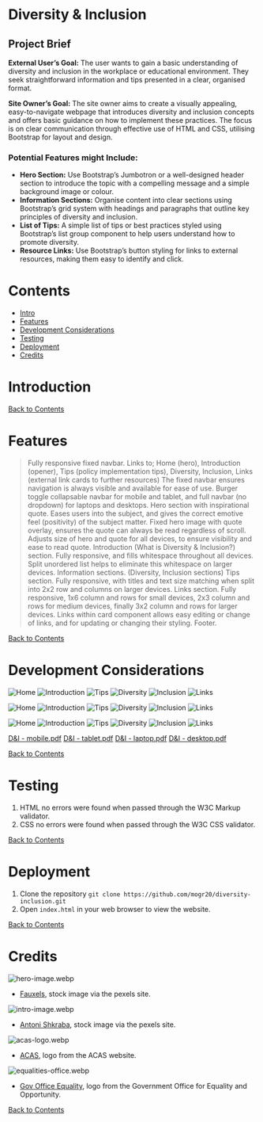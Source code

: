 # Diversity & Inclusion


## Project Brief

**External User’s Goal:** The user wants to gain a basic understanding of diversity and inclusion in the workplace or educational environment. They seek straightforward information and tips presented in a clear, organised format.

**Site Owner’s Goal:** The site owner aims to create a visually appealing, easy-to-navigate webpage that introduces diversity and inclusion concepts and offers basic guidance on how to implement these practices. The focus is on clear communication through effective use of HTML and CSS, utilising Bootstrap for layout and design.

### Potential Features might Include:

- **Hero Section:** Use Bootstrap’s Jumbotron or a well-designed header section to introduce the topic with a compelling message and a simple background image or colour.
- **Information Sections:** Organise content into clear sections using Bootstrap’s grid system with headings and paragraphs that outline key principles of diversity and inclusion.
- **List of Tips:** A simple list of tips or best practices styled using Bootstrap’s list group component to help users understand how to promote diversity.
- **Resource Links:** Use Bootstrap’s button styling for links to external resources, making them easy to identify and click.


# Contents

- [Intro](#Intro)
- [Features](#Features)
- [Development Considerations](#Development-Considerations)
- [Testing](#Testing)
- [Deployment](#Deployment)
- [Credits](#Credits)

# Introduction


[Back to Contents](#Contents)

# Features

> Fully responsive fixed navbar.
    Links to; Home (hero), Introduction (opener), Tips (policy implementation tips), Diversity, Inclusion, Links (external link cards to further resources)
    The fixed navbar ensures navigation is always visible and available for ease of use.
    Burger toggle collapsable navbar for mobile and tablet, and full navbar (no dropdown) for laptops and desktops.
> Hero section with inspirational quote.
    Eases users into the subject, and gives the correct emotive feel (positivity) of the subject matter.
    Fixed hero image with quote overlay, ensures the quote can always be read regardless of scroll.
    Adjusts size of hero and quote for all devices, to ensure visibility and ease to read quote.
> Introduction (What is Diversity & Inclusion?) section.
    Fully responsive, and fills whitespace throughout all devices.
    Split unordered list helps to eliminate this whitespace on larger devices.
> Information sections. (Diversity, Inclusion sections)
> Tips section.
    Fully responsive, with titles and text size matching when split into 2x2 row and columns on larger devices.
> Links section.
    Fully responsive, 1x6 column and rows for small devices, 2x3 column and rows for medium devices, finally 3x2 column and rows for larger devices.
    Links within card component allows easy editing or change of links, and for updating or changing their styling.
> Footer.

[Back to Contents](#Contents)

# Development Considerations

![Home](https://github.com/user-attachments/assets/944af5c3-90f7-493c-ab4e-18c33cc06b40)
![Introduction](https://github.com/user-attachments/assets/c94bcba9-74b3-4f05-85c0-a8a267c78f21)
![Tips](https://github.com/user-attachments/assets/4906a647-1062-4222-b14e-4b39229e2c63)
![Diversity](https://github.com/user-attachments/assets/a01f6d9c-c6b6-4b43-b692-e3833a56150a)
![Inclusion](https://github.com/user-attachments/assets/2e9c0958-366c-4f11-a15c-d56057f048aa)
![Links](https://github.com/user-attachments/assets/bb10013c-0c0f-4290-9266-922e1e61eb62)


![Home](https://github.com/user-attachments/assets/77ad6337-a708-47c1-88dd-536c8a1e26dc)
![Introduction](https://github.com/user-attachments/assets/22e36899-21ee-413d-a386-d07544b3c1c8)
![Tips](https://github.com/user-attachments/assets/5e16a3ce-b8a6-4daf-a9eb-1d30ba2e7d64)
![Diversity](https://github.com/user-attachments/assets/e1b8d8f1-4d87-4542-8443-c9cb95eb5ce2)
![Inclusion](https://github.com/user-attachments/assets/f3a09710-e453-42f1-9015-7a417344eeb6)
![Links](https://github.com/user-attachments/assets/dfcafd1e-f8ea-41f3-9a59-b60994eeae51)


![Home](https://github.com/user-attachments/assets/fbaf39a5-a90a-4fec-a5e6-eb3788e8844b)
![Introduction](https://github.com/user-attachments/assets/e9487dae-2d6c-419f-999e-ea216ee1f107)
![Tips](https://github.com/user-attachments/assets/72036606-4430-4b46-8d7e-8eb786575080)
![Diversity](https://github.com/user-attachments/assets/6d214e2c-b868-48eb-8617-b9cf4d66479a)
![Inclusion](https://github.com/user-attachments/assets/74346c14-5fcd-4b68-8503-4362d6304cc3)
![Links](https://github.com/user-attachments/assets/d067a331-1922-4627-8d29-d5d41484ba3c)



[D&I - mobile.pdf](https://github.com/user-attachments/files/18398785/D.I.-.mobile.pdf)
[D&I - tablet.pdf](https://github.com/user-attachments/files/18398786/D.I.-.tablet.pdf)
[D&I - laptop.pdf](https://github.com/user-attachments/files/18398788/D.I.-.laptop.pdf)
[D&I - desktop.pdf](https://github.com/user-attachments/files/18398791/D.I.-.desktop.pdf)

[Back to Contents](#Contents)

# Testing

1. HTML no errors were found when passed through the W3C Markup validator.
2. CSS no errors were found when passed through the W3C CSS validator.

[Back to Contents](#Contents)

# Deployment

1. Clone the repository
``` git clone https://github.com/mogr20/diversity-inclusion.git ```
2. Open ```index.html``` in your web browser to view the website.

[Back to Contents](#Contents)

# Credits

![hero-image.webp](https://raw.githubusercontent.com/mogr20/diversity-inclusion/refs/heads/main/assets/images/hero-image.webp)
- [Fauxels](https://www.pexels.com/@fauxels/), stock image via the pexels site.

![intro-image.webp](https://raw.githubusercontent.com/mogr20/diversity-inclusion/refs/heads/main/assets/images/intro-image.webp)
- [Antoni Shkraba](https://www.pexels.com/@shkrabaanthony/), stock image via the pexels site.

![acas-logo.webp](https://raw.githubusercontent.com/mogr20/diversity-inclusion/refs/heads/main/assets/images/acas-logo.webp)
- [ACAS](https://www.acas.org.uk/), logo from the ACAS website.

![equalities-office.webp](https://raw.githubusercontent.com/mogr20/diversity-inclusion/refs/heads/main/assets/images/equalities-office.webp)
- [Gov Office Equality](https://www.gov.uk/government/organisations/office-for-equality-and-opportunity), logo from the Government Office for Equality and Opportunity.

[Back to Contents](#Contents)
